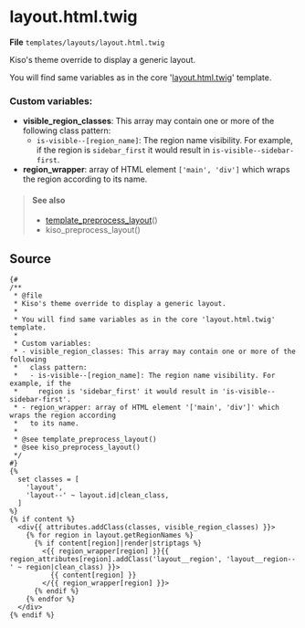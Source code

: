 
layout.html.twig
==========

**File** `templates/layouts/layout.html.twig`

Kiso's theme override to display a generic layout.

You will find same variables as in the core '[layout.html.twig](https://api.drupal.org/api/drupal/core%21modules%21layout_discovery%21templates%21layout.html.twig/8.5.x)' template.

### Custom variables:
* **visible_region_classes**: This array may contain one or more of the following class pattern:
  * `is-visible--[region_name]`: The region name visibility. For example, if the region is `sidebar_first` it would result in `is-visible--sidebar-first`.
* **region_wrapper**: array of HTML element `['main', 'div']` which wraps the region according to its name.

> #### See also
> * [template_preprocess_layout](https://api.drupal.org/api/drupal/core%21modules%21layout_discovery%21layout_discovery.module/function/template_preprocess_layout/8.5.x "Prepares variables for layout templates.")()
> * kiso_preprocess_layout()

## Source

```twig
{#
/**
 * @file
 * Kiso's theme override to display a generic layout.
 *
 * You will find same variables as in the core 'layout.html.twig' template.
 *
 * Custom variables:
 * - visible_region_classes: This array may contain one or more of the following
 *   class pattern:
 *   - is-visible--[region_name]: The region name visibility. For example, if the
 *     region is 'sidebar_first' it would result in 'is-visible--sidebar-first'.
 * - region_wrapper: array of HTML element '['main', 'div']' which wraps the region according
 *   to its name.
 *
 * @see template_preprocess_layout()
 * @see kiso_preprocess_layout()
 */
#}
{%
  set classes = [
    'layout',
    'layout--' ~ layout.id|clean_class,
  ]
%}
{% if content %}
  <div{{ attributes.addClass(classes, visible_region_classes) }}>
    {% for region in layout.getRegionNames %}
      {% if content[region]|render|striptags %}
        <{{ region_wrapper[region] }}{{ region_attributes[region].addClass('layout__region', 'layout__region--' ~ region|clean_class) }}>
          {{ content[region] }}
        </{{ region_wrapper[region] }}>
      {% endif %}
    {% endfor %}
  </div>
{% endif %}
```